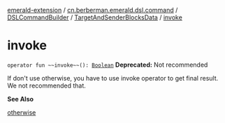 [emerald-extension](../../../index.md) / [cn.berberman.emerald.dsl.command](../../index.md) / [DSLCommandBuilder](../index.md) / [TargetAndSenderBlocksData](index.md) / [invoke](.)

# invoke

`operator fun ~~invoke~~(): `[`Boolean`](https://kotlinlang.org/api/latest/jvm/stdlib/kotlin/-boolean/index.html)
**Deprecated:** Not recommended

If don't use otherwise, you have to use invoke operator to get final result.
We not recommended that.

**See Also**

[otherwise](otherwise.md)

